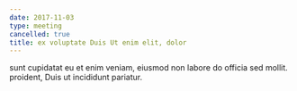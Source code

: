 ```yaml
---
date: 2017-11-03
type: meeting
cancelled: true
title: ex voluptate Duis Ut enim elit, dolor
---
```

sunt cupidatat eu et enim veniam, eiusmod non labore do officia sed mollit. proident, Duis ut incididunt pariatur.